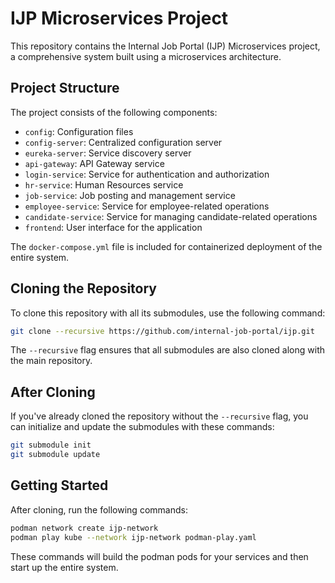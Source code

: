 # IJP Microservices Project

This repository contains the Internal Job Portal (IJP) Microservices project, a comprehensive system built using a microservices architecture.

## Project Structure

The project consists of the following components:

- `config`: Configuration files
- `config-server`: Centralized configuration server
- `eureka-server`: Service discovery server
- `api-gateway`: API Gateway service
- `login-service`: Service for authentication and authorization
- `hr-service`: Human Resources service
- `job-service`: Job posting and management service
- `employee-service`: Service for employee-related operations
- `candidate-service`: Service for managing candidate-related operations
- `frontend`: User interface for the application

The `docker-compose.yml` file is included for containerized deployment of the entire system.

## Cloning the Repository

To clone this repository with all its submodules, use the following command:

```bash
git clone --recursive https://github.com/internal-job-portal/ijp.git
```

The `--recursive` flag ensures that all submodules are also cloned along with the main repository.

## After Cloning

If you've already cloned the repository without the `--recursive` flag, you can initialize and update the submodules with these commands:

```bash
git submodule init
git submodule update
```

## Getting Started

After cloning, run the following commands:

```bash
podman network create ijp-network
podman play kube --network ijp-network podman-play.yaml
```

These commands will build the podman pods for your services and then start up the entire system.

